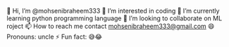 👋 Hi, I’m @mohsenibraheem333
👀 I’m interested in coding
🌱 I’m currently learning python programming language 
💞️ I’m looking to collaborate on ML roject
📫 How to reach me contact mohsenibraheem333@gmail.com 
😄 Pronouns: uncle
⚡ Fun fact: 😅😂

<!---
mohsenibraheem333/mohsenibraheem333 is a ✨ special ✨ repository because its `README.md` (this file) appears on your GitHub profile.
You can click the Preview link to take a look at your changes.
--->
